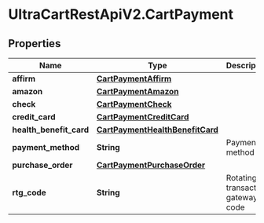 # UltraCartRestApiV2.CartPayment

## Properties

Name | Type | Description | Notes
------------ | ------------- | ------------- | -------------
**affirm** | [**CartPaymentAffirm**](CartPaymentAffirm.md) |  | [optional] 
**amazon** | [**CartPaymentAmazon**](CartPaymentAmazon.md) |  | [optional] 
**check** | [**CartPaymentCheck**](CartPaymentCheck.md) |  | [optional] 
**credit_card** | [**CartPaymentCreditCard**](CartPaymentCreditCard.md) |  | [optional] 
**health_benefit_card** | [**CartPaymentHealthBenefitCard**](CartPaymentHealthBenefitCard.md) |  | [optional] 
**payment_method** | **String** | Payment method | [optional] 
**purchase_order** | [**CartPaymentPurchaseOrder**](CartPaymentPurchaseOrder.md) |  | [optional] 
**rtg_code** | **String** | Rotating transaction gateway code | [optional] 


